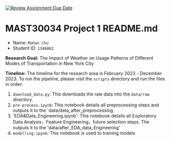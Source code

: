 [![Review Assignment Due Date](https://classroom.github.com/assets/deadline-readme-button-22041afd0340ce965d47ae6ef1cefeee28c7c493a6346c4f15d667ab976d596c.svg)](https://classroom.github.com/a/Yi0Zbe2y)
# MAST30034 Project 1 README.md
- Name: `Muhan Chu`
- Student ID: `1346862`

**Research Goal:** The Impact of Weather on Usage Patterns of Different Modes of Transportation in New York City

**Timeline:** The timeline for the research area is February 2023 - December 2023.
To run the pipeline, please visit the `scripts` directory and run the files in order:
1. `download_data.py`: This downloads the raw data into the `data/raw` directory.
2. `pre-process.ipynb`: This notebook details all preprocessing steps and outputs it to the `data/data_after_preprocessing
3. 'EDA&Data_Engineering.ipynb': This notebook details all Exploratory Data Analysis，Feature Engineering，future selection steps. The outputs it to the 'data/after_EDA_data_Engineering'
3. `modelling.ipynb`: This notebook is used to training models

